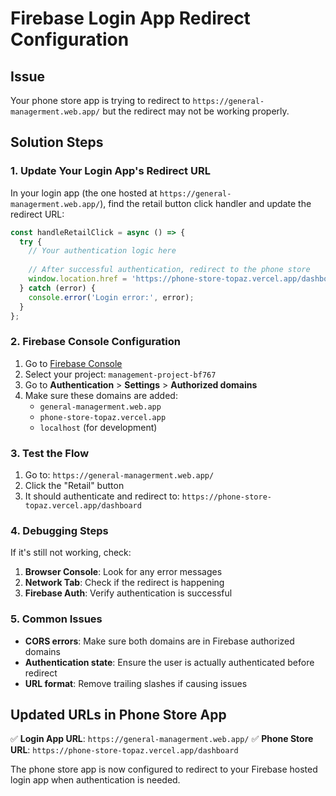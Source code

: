 # Firebase Login App Redirect Configuration

## Issue
Your phone store app is trying to redirect to `https://general-managerment.web.app/` but the redirect may not be working properly.

## Solution Steps

### 1. Update Your Login App's Redirect URL

In your login app (the one hosted at `https://general-managerment.web.app/`), find the retail button click handler and update the redirect URL:

```javascript
const handleRetailClick = async () => {
  try {
    // Your authentication logic here
    
    // After successful authentication, redirect to the phone store
    window.location.href = 'https://phone-store-topaz.vercel.app/dashboard';
  } catch (error) {
    console.error('Login error:', error);
  }
};
```

### 2. Firebase Console Configuration

1. Go to [Firebase Console](https://console.firebase.google.com/)
2. Select your project: `management-project-bf767`
3. Go to **Authentication** > **Settings** > **Authorized domains**
4. Make sure these domains are added:
   - `general-managerment.web.app`
   - `phone-store-topaz.vercel.app`
   - `localhost` (for development)

### 3. Test the Flow

1. Go to: `https://general-managerment.web.app/`
2. Click the "Retail" button
3. It should authenticate and redirect to: `https://phone-store-topaz.vercel.app/dashboard`

### 4. Debugging Steps

If it's still not working, check:

1. **Browser Console**: Look for any error messages
2. **Network Tab**: Check if the redirect is happening
3. **Firebase Auth**: Verify authentication is successful

### 5. Common Issues

- **CORS errors**: Make sure both domains are in Firebase authorized domains
- **Authentication state**: Ensure the user is actually authenticated before redirect
- **URL format**: Remove trailing slashes if causing issues

## Updated URLs in Phone Store App

✅ **Login App URL**: `https://general-managerment.web.app/`
✅ **Phone Store URL**: `https://phone-store-topaz.vercel.app/dashboard`

The phone store app is now configured to redirect to your Firebase hosted login app when authentication is needed.
